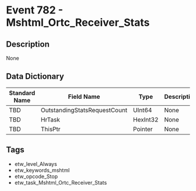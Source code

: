 # Event 782 - Mshtml_Ortc_Receiver_Stats

## Description
None

## Data Dictionary
|Standard Name|Field Name|Type|Description|Sample Value|
|---|---|---|---|---|
|TBD|OutstandingStatsRequestCount|UInt64|None|`None`|
|TBD|HrTask|HexInt32|None|`None`|
|TBD|ThisPtr|Pointer|None|`None`|

## Tags
* etw_level_Always
* etw_keywords_mshtml
* etw_opcode_Stop
* etw_task_Mshtml_Ortc_Receiver_Stats